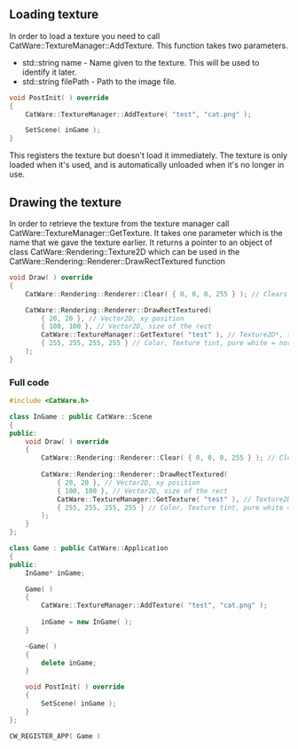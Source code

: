 ## Loading texture
In order to load a texture you need to call CatWare::TextureManager::AddTexture.
This function takes two parameters.
- std::string name - Name given to the texture. This will be used to identify it later.
- std::string filePath - Path to the image file.

``` cpp
void PostInit( ) override
{
	CatWare::TextureManager::AddTexture( "test", "cat.png" );

	SetScene( inGame );
}
```

This registers the texture but doesn't load it immediately. The texture is only loaded when it's used, and is automatically unloaded when it's no longer in use.

## Drawing the texture

In order to retrieve the texture from the texture manager call CatWare::TextureManager::GetTexture. It takes one parameter which is the name that we gave the texture earlier. It returns a pointer to an object of class CatWare::Rendering::Texture2D which can be used in the CatWare::Rendering::Renderer::DrawRectTextured function

``` cpp
void Draw( ) override
{
	CatWare::Rendering::Renderer::Clear( { 0, 0, 0, 255 } ); // Clears the screen, uses CatWare::Color class

	CatWare::Rendering::Renderer::DrawRectTextured(
		{ 20, 20 }, // Vector2D, xy position
		{ 100, 100 }, // Vector2D, size of the rect
		CatWare::TextureManager::GetTexture( "test" ), // Texture2D*, texture to be applied to the rect
		{ 255, 255, 255, 255 } // Color, Texture tint, pure white = normal
 	);
}
```

### Full code 

``` cpp
#include <CatWare.h>

class InGame : public CatWare::Scene
{
public:
	void Draw( ) override
	{
		CatWare::Rendering::Renderer::Clear( { 0, 0, 0, 255 } ); // Clears the screen, uses CatWare::Color class
		
		CatWare::Rendering::Renderer::DrawRectTextured(
			{ 20, 20 }, // Vector2D, xy position
			{ 100, 100 }, // Vector2D, size of the rect
			CatWare::TextureManager::GetTexture( "test" ), // Texture2D*, texture to be applied to the rect
			{ 255, 255, 255, 255 } // Color, Texture tint, pure white = normal
	 	);
	}
};

class Game : public CatWare::Application
{
public:
	InGame* inGame;

	Game( )
	{
		CatWare::TextureManager::AddTexture( "test", "cat.png" );
		
		inGame = new InGame( );
	}        

	~Game( )
	{
		delete inGame;
	}

	void PostInit( ) override
	{
		SetScene( inGame );
	}
};

CW_REGISTER_APP( Game )
```